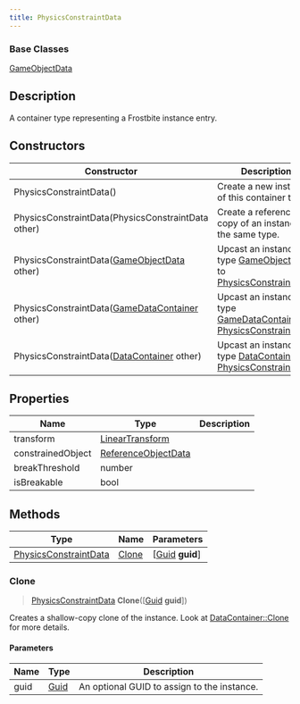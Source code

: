 ```yaml
---
title: PhysicsConstraintData
---
```

### Base Classes

[GameObjectData](GameObjectData)

## Description

A container type representing a Frostbite instance entry.

## Constructors

| Constructor                                                                      | Description                                                                                                                       |
| -------------------------------------------------------------------------------- | --------------------------------------------------------------------------------------------------------------------------------- |
| PhysicsConstraintData()                                                          | Create a new instance of this container type.                                                                                     |
| PhysicsConstraintData(PhysicsConstraintData other)                               | Create a reference copy of an instance of the same type.                                                                          |
| PhysicsConstraintData([GameObjectData](GameObjectData) other)                    | Upcast an instance of type [GameObjectData](GameObjectData) to [PhysicsConstraintData](PhysicsConstraintData).                    |
| PhysicsConstraintData([GameDataContainer](GameDataContainer) other)              | Upcast an instance of type [GameDataContainer](GameDataContainer) to [PhysicsConstraintData](PhysicsConstraintData).              |
| PhysicsConstraintData([DataContainer](/vext/ref/shared/class/datacontainer) other) | Upcast an instance of type [DataContainer](/vext/ref/shared/class/datacontainer) to [PhysicsConstraintData](PhysicsConstraintData). |

## Properties

| Name              | Type                                                    | Description |
| ----------------- | ------------------------------------------------------- | ----------- |
| transform         | [LinearTransform](/vext/ref/shared/class/LinearTransform) |             |
| constrainedObject | [ReferenceObjectData](ReferenceObjectData)              |             |
| breakThreshold    | number                                                  |             |
| isBreakable       | bool                                                    |             |

## Methods

| Type                                           | Name            | Parameters                                     |
| ---------------------------------------------- | --------------- | ---------------------------------------------- |
| [PhysicsConstraintData](PhysicsConstraintData) | [Clone](#clone) | \[[Guid](/vext/ref/shared/class/guid) **guid**\] |

### Clone

> [PhysicsConstraintData](PhysicsConstraintData) **Clone**(\[[Guid](/vext/ref/shared/class/guid) **guid**\])

Creates a shallow-copy clone of the instance. Look at [DataContainer::Clone](/vext/ref/shared/class/datacontainer#clone) for more details.

#### Parameters

| Name | Type         | Description                                 |
| ---- | ------------ | ------------------------------------------- |
| guid | [Guid](Guid) | An optional GUID to assign to the instance. |
